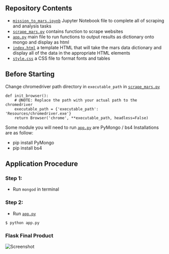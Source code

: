 ## Repository Contents

- [`mission_to_mars.ipynb`](Resources/mission_to_mars.ipynb) Jupyter Notebook file to complete all of scraping and analysis tasks
- [`scrape_mars.py`](scrape_mars.py) contains function to scrape websites
- [`app.py`](app.py) main file to run functions to output results as dictionary onto mongo and display as html
- [`index.html`](templates/index.html) a template HTML that will take the mars data dictionary and display all of the data in the appropriate HTML elements
- [`style.css`](static/css/style.css) a CSS file to format fonts and tables


## Before Starting

Change chromedriver path directory in `executable_path` in [`scrape_mars.py`](scrape_mars.py)
```
def init_browser():
    # @NOTE: Replace the path with your actual path to the chromedriver
    executable_path = {'executable_path': 'Resources/chromedriver.exe'}
    return Browser('chrome', **executable_path, headless=False)
```

Some module you will need to run [`app.py`](app.py) are PyMongo / bs4 
Installations are as follow:

- pip install PyMongo
- pip install bs4

 
## Application Procedure

### Step 1:

 - Run `mongod` in terminal

### Step 2:

 - Run [`app.py`](app.py)
```
$ python app.py
```
 

### Flask Final Product
![Screenshot](Images/Mars_Screenshot.png)

